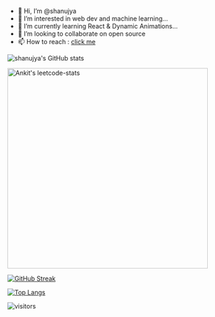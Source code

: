 - 👋 Hi, I’m @shanujya
- 👀 I’m interested in web dev and machine learning...
- 🌱 I’m currently learning React & Dynamic Animations...
- 💞️ I’m looking to collaborate on open source
- 📫 How to reach : [click me](https://www.linkedin.com/in/shanujya-mishra)

<!---
shanujya/shanujya is a ✨ special ✨ repository because its `README.md` (this file) appears on your GitHub profile.
You can click the Preview link to take a look at your changes.
--->
![shanujya's GitHub stats](https://github-readme-stats.vercel.app/api?username=shanujya&hide=stars,prs,issues)


<a href="https://leetcode.com/shanujya/" target="_blank"><img src="https://leetcard.jacoblin.cool/shanujya?hide=ranking&theme=unicorn&extension=heatmap" alt="Ankit's leetcode-stats" width="450" ></a>

[![GitHub Streak](http://github-readme-streak-stats.herokuapp.com?user=shanujya&theme=buefy&background=FFFFFF)](https://github.com/shanujya)

 [![Top Langs](https://github-readme-stats.vercel.app/api/top-langs?username=shanujya&show_icons=true&locale=en&layout=compact)](https://github.com/shanujya) 


![visitors](https://visitor-badge.laobi.icu/badge?page_id=shanujya)
